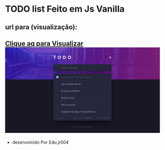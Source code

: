 # TODO list Feito em Js Vanilla
## url para (visualização):
<a href="https://junior042.github.io/todo-list/">Clique aq para Visualizar</a>
<img src="./design/desktop-design-dark.jpg">
---
- desenvolvido Por Edu.jr004